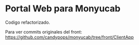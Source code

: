 # Portal Web para Monyucab

Codigo refactorizado.

Para ver commits originales del front: https://github.com/candypops/monyucab/tree/front/ClientApp
